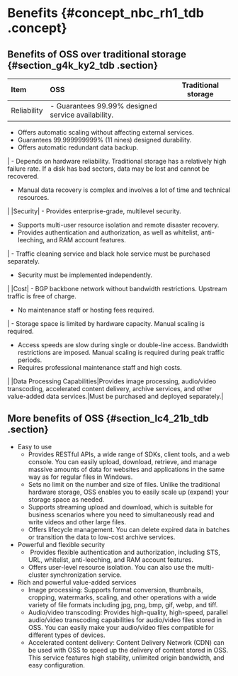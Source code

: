 # Benefits {#concept_nbc_rh1_tdb .concept}

## Benefits of OSS over traditional storage {#section_g4k_ky2_tdb .section}

|Item|OSS|Traditional storage|
|:---|:--|-------------------|
|Reliability| -   Guarantees 99.99% designed service availability.
-   Offers automatic scaling without affecting external services.
-   Guarantees 99.999999999% \(11 nines\) designed durability.
-   Offers automatic redundant data backup.

 | -   Depends on hardware reliability. Traditional storage has a relatively high failure rate. If a disk has bad sectors, data may be lost and cannot be recovered.
-   Manual data recovery is complex and involves a lot of time and technical resources.

 |
|Security| -   Provides enterprise-grade, multilevel security.
-   Supports multi-user resource isolation and remote disaster recovery.
-   Provides authentication and authorization, as well as whitelist, anti-leeching, and RAM account features.

 | -   Traffic cleaning service and black hole service must be purchased separately.
-   Security must be implemented independently.

 |
|Cost| -   BGP backbone network without bandwidth restrictions. Upstream traffic is free of charge.
-   No maintenance staff or hosting fees required.

 | -   Storage space is limited by hardware capacity. Manual scaling is required. 
-   Access speeds are slow during single or double-line access. Bandwidth restrictions are imposed. Manual scaling is required during peak traffic periods.
-   Requires professional maintenance staff and high costs.

 |
|Data Processing Capabilities|Provides image processing, audio/video transcoding, accelerated content delivery, archive services, and other value-added data services.|Must be purchased and deployed separately.|

## More benefits of OSS {#section_lc4_21b_tdb .section}

-   Easy to use
    -   Provides RESTful APIs, a wide range of SDKs, client tools, and a web console. You can easily upload, download, retrieve, and manage massive amounts of data for websites and applications in the same way as for regular files in Windows.
    -   Sets no limit on the number and size of files. Unlike the traditional hardware storage, OSS enables you to easily scale up \(expand\) your storage space as needed.
    -   Supports streaming upload and download, which is suitable for business scenarios where you need to simultaneously read and write videos and other large files.
    -   Offers lifecycle management. You can delete expired data in batches or transition the data to low-cost archive services.
-   Powerful and flexible security
    -    Provides flexible authentication and authorization, including STS, URL, whitelist, anti-leeching, and RAM account features.
    -   Offers user-level resource isolation. You can also use the multi-cluster synchronization service.
-   Rich and powerful value-added services
    -   Image processing: Supports format conversion, thumbnails, cropping, watermarks, scaling, and other operations with a wide variety of file formats including jpg, png, bmp, gif, webp, and tiff.
    -   Audio/video transcoding: Provides high-quality, high-speed, parallel audio/video transcoding capabilities for audio/video files stored in OSS. You can easily make your audio/video files compatible for different types of devices.
    -   Accelerated content delivery: Content Delivery Network \(CDN\) can be used with OSS to speed up the delivery of content stored in OSS. This service features high stability, unlimited origin bandwidth, and easy configuration.

